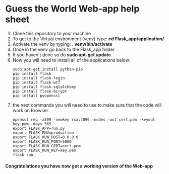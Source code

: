 # Guess the World Web-app help sheet

1. Clone this repository to your machine
2. To get to the Virtual environment (venv) type: **cd Flask_app/application/**
3. Activate the venv by typing: **. venv/bin/activate**
4. Once in the venv go back to the Flask_app folder
5. If you haven't done so do **sudo apt-get update**
6. Now you will need to install all of the applications below:
     ```
     sudo apt-get install python-pip
     pip install flask
     pip install flask-login
     pip install flask-wtf
     pip install flask-sqlalchemy
     pip install flask-bcrypt
     pip install pyopenssl
     ```
7. the next commands you will need to use to make sure that the code will work on Browser
     ```
     openssl req -x509 -newkey rsa:4096 -nodes -out cert.pem -keyout key.pem -days 365
     export FLASK_APP=run.py 
     export FLASK_ENV=production 
     export FLASK_RUN_HOST=0.0.0.0 
     export FLASK_RUN_PORT=5000 
     export FLASK_RUN_CERT=cert.pem 
     export FLASK_RUN_KEY=key.pem
     flask run
     ```
     
#### Congratulations you have now got a working version of the Web-app
